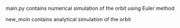 main.py contains numerical simulation of the orbit using Euler method

new_moin contains analytical simulation of the orbit
